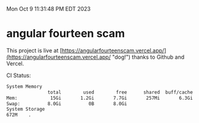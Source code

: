 Mon Oct  9 11:31:48 PM EDT 2023

# angular fourteen scam


This project is live at [https://angularfourteenscam.vercel.app/](https://angularfourteenscam.vercel.app/ "dog!") thanks to Github and Vercel.

CI Status: 

```bash
System Memory
               total        used        free      shared  buff/cache   available
Mem:            15Gi       1.2Gi       7.7Gi       257Mi       6.3Gi        13Gi
Swap:          8.0Gi          0B       8.0Gi
System Storage
672M	.
```
